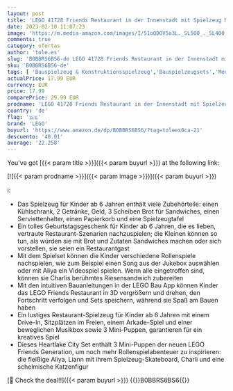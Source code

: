 ```yaml
---
layout: post
title: 'LEGO 41728 Friends Restaurant in der Innenstadt mit Spielzeug Mini-Puppen Liann  Aliya und Charli aus 2023  Restaurant-Spielset für Kinder ab 6 Jahren'
date: 2023-02-10 11:07:23
image: 'https://m.media-amazon.com/images/I/51oQDOV5a3L._SL500_._SL400_.jpg'
comments: true
category: ofertas
author: 'tole.es'
slug: 'B0BBRS6BS6-de LEGO 41728 Friends Restaurant in der Innenstadt mit...'
sku: 'B0BBRS6BS6-de'
tags: [ 'Bauspielzeug & Konstruktionsspielzeug','Bauspielzeugsets','Menschen-Spielfiguren','Spielzeug','Spielzeugfiguren & Spielsets','lego','🇩🇪', ]
actualPrice: 17.99 EUR
currency: EUR
price: 17.99
comparePrice: 29.99 EUR
prodname: 'LEGO 41728 Friends Restaurant in der Innenstadt mit Spielzeug Mini-Puppen Liann  Aliya und Charli aus 2023  Restaurant-Spielset für Kinder ab 6 Jahren'
country: 'de'
flag: '🇩🇪'
brand: 'LEGO'
buyurl: 'https://www.amazon.de/dp/B0BBRS6BS6/?tag=tolees0ca-21'
descuento: '40.01'
average: '22.258'
---
```


You've got [{{< param title >}}]({{< param buyurl >}}) at the following link:

[![{{< param prodname >}}]({{< param image >}})]({{< param buyurl >}})

ℹ️:

- Das Spielzeug für Kinder ab 6 Jahren enthält viele Zubehörteile: einen Kühlschrank, 2 Getränke, Geld, 3 Scheiben Brot für Sandwiches, einen Serviettenhalter, einen Papierkorb und eine Spielzeugtafel
- Ein tolles Geburtstagsgeschenk für Kinder ab 6 Jahren, die es lieben, vertraute Restaurant-Szenarien nachzuspielen; die Kleinen können so tun, als würden sie mit Brot und Zutaten Sandwiches machen oder sich vorstellen, sie seien ein Restaurantgast
- Mit dem Spielset können die Kinder verschiedene Rollenspiele nachspielen, wie zum Beispiel einen Song aus der Jukebox auswählen oder mit Aliya ein Videospiel spielen. Wenn alle eingetroffen sind, können sie Charlis berühmtes Riesensandwich zubereiten
- Mit den intuitiven Bauanleitungen in der LEGO Bau App können Kinder das LEGO Friends Restaurant in 3D vergrößern und drehen, den Fortschritt verfolgen und Sets speichern, während sie Spaß am Bauen haben
- Ein lustiges Restaurant-Spielzeug für Kinder ab 6 Jahren mit einem Drive-In, Sitzplätzen im Freien, einem Arkade-Spiel und einer beweglichen Musikbox sowie 3 Mini-Puppen, garantieren für ein kreatives Spiel
- Dieses Heartlake City Set enthält 3 Mini-Puppen der neuen LEGO Friends Generation, um noch mehr Rollenspielabenteuer zu inspirieren: die fleißige Aliya, Liann mit ihrem Spielzeug-Skateboard, Charli und eine schelmische Katzenfigur

[🛒 Check the deal!!]({{< param buyurl >}})
{{<world>}}B0BBRS6BS6{{</world>}}
